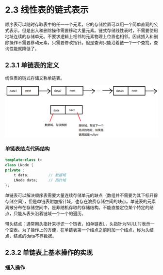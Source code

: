 # 2.3 线性表的链式表示

​	顺序表可以随时存取表中的任一一个元素，它的存储位置可以用一个简单直观的公式表示，但是出入和删除操作需要移动大量元素。链式存储线性表时，不需要使用地址连续的存储单元。不要求逻辑上相邻的元素物理上位置也相邻。因此插入和删除操作不需要移动元素，只需要修改指针。但是查询只能沿着链一个一个查找，查询性能就降低了。

## 2.3.1 单链表的定义

线性表的链式存储又称单链表。

![](pictures/charpter2-lin.png) 

### 单链表结点代码结构

```c++
template<class t>
class LNode {
private :
    t data;         // 数据域
    LNode data;     // 指针域
};
```

​	单链表可以解决顺序表需要大量连续存储单元的缺点（数组并不需要为其下标开辟存储空间），但是单链表附加指针域，也存在浪费存储空间的缺点。单链表的元素离散分布在存储空间中，是非随机存取的存储结构。不能直接定位某个特定的结点，只能从表头沿着链域一个一个的遍历。

带头结点：通常用头指针来标识一个链表，如单链表L，头指针为NULL时表示一个空表。为了操作上的方便，在单链表第一个结点之前附加一个结点，称为头结点，结点的data不存数据。

## 2.3.2 单链表上基本操作的实现

### 插入操作

